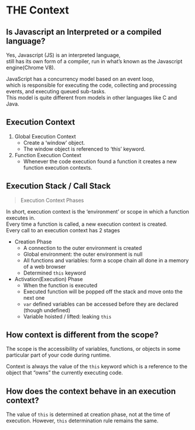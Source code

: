 # THE Context

## Is Javascript an Interpreted or a compiled language?

Yes, Javascript \(JS\) is an interpreted language,  
still has its own form of a compiler, run in what’s known as the Javascript engine\(Chrome V8\).

JavaScript has a concurrency model based on an event loop,  
which is responsible for executing the code, collecting and processing events, and executing queued sub-tasks.  
This model is quite different from models in other languages like C and Java.

## Execution Context

1. Global Execution Context
   * Create a ‘window’ object.
   * The window object is referenced to ‘this’ keyword.
2. Function Execution Context
   * Whenever the code execution found a function it creates a new function execution contexts. 

## Execution Stack / Call Stack

> Execution Context Phases

In short, execution context is the ‘environment’ or scope in which a function executes in.  
Every time a function is called, a new execution context is created.  
Every call to an execution context has 2 stages

* Creation Phase
  * A connection to the outer environment is created
  * Global environment: the outer environment is null
  * All functions and variables: form a scope chain all done in a memory of a web browser
  * Determined `this` keyword
* Activation\(Execution\) Phase
  * When the function is executed
  * Executed function will be popped off the stack and move onto the next one
  * `var` defined variables can be accessed before they are declared \(though undefined\) 
  * Variable hoisted / lifted: leaking `this`

## How context is different from the scope?

The scope is the accessibility of variables, functions, or objects in some particular part of your code during runtime.

Context is always the value of the `this` keyword which is a reference to the object that “owns” the currently executing code.

## How does the context behave in an execution context?

The value of `this` is determined at creation phase, not at the time of execution.  However, `this` determination rule remains the same.

